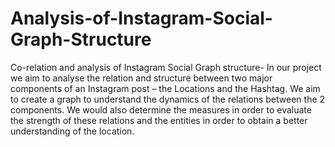 # Analysis-of-Instagram-Social-Graph-Structure
Co-relation and analysis of Instagram Social Graph structure-  In our project we aim to analyse the relation and structure between two major components of an Instagram post – the Locations and the Hashtag.  We aim to create a graph to understand the dynamics of the relations between the 2 components.  We would also determine the measures in order to evaluate the strength of these relations and the entities in order to obtain a better understanding of the location.
